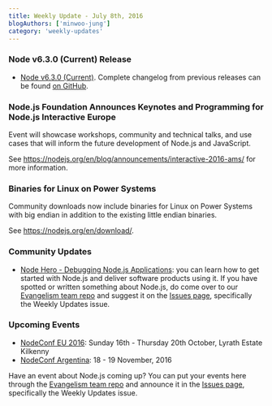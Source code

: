 ```yaml
---
title: Weekly Update - July 8th, 2016
blogAuthors: ['minwoo-jung']
category: 'weekly-updates'
---
```


### Node v6.3.0 (Current) Release

* [Node v6.3.0 (Current)](https://nodejs.org/en/blog/release/v6.3.0/). Complete changelog from previous releases can be found [on GitHub](https://github.com/nodejs/node/blob/master/CHANGELOG.md).

### Node.js Foundation Announces Keynotes and Programming for Node.js Interactive Europe

Event will showcase workshops, community and technical talks, and use cases that will inform the future development of Node.js and JavaScript.

See <https://nodejs.org/en/blog/announcements/interactive-2016-ams/> for more information.

### Binaries for Linux on Power Systems

Community downloads now include binaries for Linux on Power Systems with big endian in addition to the existing little endian binaries.

See <https://nodejs.org/en/download/>.

### Community Updates

* [Node Hero - Debugging Node.js Applications](https://blog.risingstack.com/node-hero-node-js-debugging-tutorial/): you can learn how to get started with Node.js and deliver software products using it.
  If you have spotted or written something about Node.js, do come over to our [Evangelism team repo](https://github.com/nodejs/evangelism) and suggest it on the [Issues page](https://github.com/nodejs/evangelism/issues), specifically the Weekly Updates issue.

### Upcoming Events

* [NodeConf EU 2016](http://www.nodeconf.eu/): Sunday 16th - Thursday 20th October, Lyrath Estate Kilkenny
* [NodeConf Argentina](https://2016.nodeconf.com.ar): 18 - 19 November, 2016

Have an event about Node.js coming up? You can put your events here through the [Evangelism team repo](https://github.com/nodejs/evangelism) and announce it in the [Issues page](https://github.com/nodejs/evangelism/issues), specifically the Weekly Updates issue.
